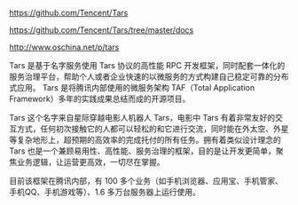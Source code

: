 
https://github.com/Tencent/Tars

https://github.com/Tencent/Tars/tree/master/docs

http://www.oschina.net/p/tars

Tars 是基于名字服务使用 Tars 协议的高性能 RPC 开发框架，同时配套一体化的服务治理平台，帮助个人或者企业快速的以微服务的方式构建自己稳定可靠的分布式应用。
Tars 是将腾讯内部使用的微服务架构 TAF（Total Application Framework）多年的实践成果总结而成的开源项目。

Tars 这个名字来自星际穿越电影人机器人 Tars，电影中 Tars 有着非常友好的交互方式，任何初次接触它的人都可以轻松的和它进行交流，同时能在外太空、外星等复杂地形上，超预期的高效率的完成托付的所有任务。拥有着类似设计理念的 Tars 也是一个兼顾易用性、高性能、服务治理的框架，目的是让开发更简单，聚焦业务逻辑，让运营更高效，一切尽在掌握。

目前该框架在腾讯内部，有 100 多个业务（如手机浏览器、应用宝、手机管家、手机QQ、手机游戏等）、1.6 多万台服务器上运行使用。













